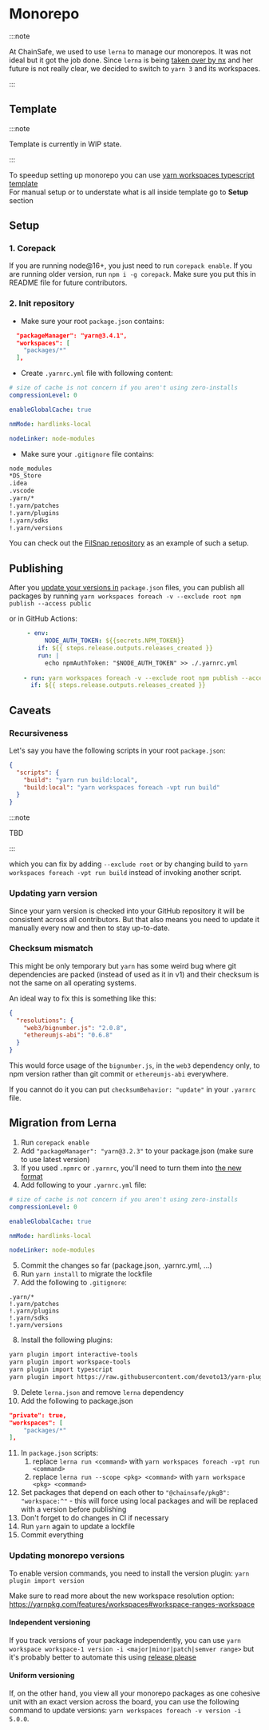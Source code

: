 # Monorepo

:::note

At ChainSafe, we used to use `lerna` to manage our monorepos. 
It was not ideal but it got the job done. Since `lerna` is being [taken over by nx](https://github.com/lerna/lerna/issues/3121) and her future is not really clear, we decided to switch to `yarn 3` and its workspaces.

:::
## Template

:::note

Template is currently in WIP state.

:::


To speedup setting up monorepo you can use [yarn workspaces typescript template](https://github.com/ChainSafe/yarn-workspaces-typescript-template)  
For manual setup or to understate what is all inside template go to **Setup** section


## Setup

### 1. Corepack

If you are running node@16+, you just need to run `corepack enable`.
If you are running older version, run `npm i -g corepack`.
Make sure you put this in README file for future contributors.

### 2. Init repository

- Make sure your root `package.json` contains:

```json
  "packageManager": "yarn@3.4.1",
  "workspaces": [
    "packages/*"
  ],
```

- Create `.yarnrc.yml` file with following content:

```yaml
# size of cache is not concern if you aren't using zero-installs
compressionLevel: 0

enableGlobalCache: true

nmMode: hardlinks-local

nodeLinker: node-modules
```

- Make sure your `.gitignore` file contains:

```txt
node_modules
*DS_Store
.idea
.vscode
.yarn/*
!.yarn/patches
!.yarn/plugins
!.yarn/sdks
!.yarn/versions
```

You can check out the [FilSnap repository](https://github.com/chainsafe/filsnap) as an example of such a setup.

## Publishing

After you [update your versions in](#updating-monorepo-versions) `package.json` files,
you can publish all packages by running `yarn workspaces foreach -v --exclude root npm publish --access public`

or in GitHub Actions:

```yaml
     - env:
          NODE_AUTH_TOKEN: ${{secrets.NPM_TOKEN}}
        if: ${{ steps.release.outputs.releases_created }}
        run: |
          echo npmAuthToken: "$NODE_AUTH_TOKEN" >> ./.yarnrc.yml
          
    - run: yarn workspaces foreach -v --exclude root npm publish --access public
      if: ${{ steps.release.outputs.releases_created }}
```

## Caveats

### Recursiveness

Let's say you have the following scripts in your root `package.json`:

```json title="package.json"
{
  "scripts": {
    "build": "yarn run build:local",
    "build:local": "yarn workspaces foreach -vpt run build"
  }
}
```
:::note

TBD

:::

which you can fix by adding `--exclude root` or by changing build to `yarn workspaces foreach -vpt run build` instead of invoking another script.


### Updating yarn version

Since your yarn version is checked into your GitHub repository it will be consistent across all contributors.
But that also means you need to update it manually every now and then to stay up-to-date.

### Checksum mismatch

This might be only temporary but `yarn` has some weird bug where git dependencies are packed (instead of used as it in v1)
and their checksum is not the same on all operating systems.

An ideal way to fix this is something like this:
```json title="package.json"
{
  "resolutions": {
    "web3/bignumber.js": "2.0.8",
    "ethereumjs-abi": "0.6.8"
  }
}
```

This would force usage of the `bignumber.js`, in the `web3` dependency only, to npm version rather than git commit or `ethereumjs-abi` everywhere.

If you cannot do it you can put `checksumBehavior: "update"` in your `.yarnrc` file.

## Migration from Lerna

1. Run `corepack enable`
2. Add `"packageManager": "yarn@3.2.3"` to your package.json (make sure to use latest version)
3. If you used `.npmrc` or `.yarnrc`, you'll need to turn them into [the new format](https://yarnpkg.com/configuration/yarnrc)
4. Add following to your `.yarnrc.yml` file:
```yaml title=".yarnrc.yml"
# size of cache is not concern if you aren't using zero-installs
compressionLevel: 0

enableGlobalCache: true

nmMode: hardlinks-local

nodeLinker: node-modules
```
5. Commit the changes so far (package.json, .yarnrc.yml, ...)
6. Run `yarn install` to migrate the lockfile
7. Add the following to `.gitignore`:
``` title=".gitignore"
.yarn/*
!.yarn/patches
!.yarn/plugins
!.yarn/sdks
!.yarn/versions
```
8. Install the following plugins:
```bash
yarn plugin import interactive-tools
yarn plugin import workspace-tools
yarn plugin import typescript
yarn plugin import https://raw.githubusercontent.com/devoto13/yarn-plugin-engines/main/bundles/%40yarnpkg/plugin-engines.js
```
9. Delete `lerna.json` and remove `lerna` dependency
10. Add the following to package.json
```json title="package.json"
"private": true,
"workspaces": [
    "packages/*"
],
```
11. In `package.json` scripts:
    1.  replace `lerna run <command>` with `yarn workspaces foreach -vpt run <command>`
    2.  replace `lerna run --scope <pkg> <command>` with `yarn workspace <pkg> <command>`
12. Set packages that depend on each other to `"@chainsafe/pkgB": "workspace:^"` - this will force using local packages and will be replaced with a version before publishing
13. Don't forget to do changes in CI if necessary
14. Run `yarn` again to update a lockfile
15. Commit everything

### Updating monorepo versions

To enable version commands, you need to install the version plugin:
`yarn plugin import version`

Make sure to read more about the new workspace resolution option: https://yarnpkg.com/features/workspaces#workspace-ranges-workspace

#### Independent versioning
If you track versions of your package independently, 
you can use `yarn workspace workspace-1 version -i <major|minor|patch|semver range>`
but it's probably better to automate this using [release please](./#cutting-release)

#### Uniform versioning

If, on the other hand, you view all your monorepo packages as one cohesive unit with an exact version across the board, you can use the following command to update versions: `yarn workspaces foreach -v version -i 5.0.0`.
